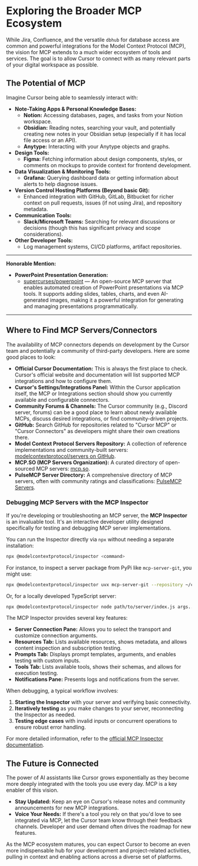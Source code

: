 # Exploring the Broader MCP Ecosystem

While Jira, Confluence, and the versatile `dbhub` for database access are common and powerful integrations for the Model Context Protocol (MCP), the vision for MCP extends to a much wider ecosystem of tools and services. The goal is to allow Cursor to connect with as many relevant parts of your digital workspace as possible.

## The Potential of MCP

Imagine Cursor being able to seamlessly interact with:

-   **Note-Taking Apps & Personal Knowledge Bases:**
    *   **Notion:** Accessing databases, pages, and tasks from your Notion workspace.
    *   **Obsidian:** Reading notes, searching your vault, and potentially creating new notes in your Obsidian setup (especially if it has local file access or an API).
    *   **Anytype:** Interacting with your Anytype objects and graphs.
-   **Design Tools:**
    *   **Figma:** Fetching information about design components, styles, or comments on mockups to provide context for frontend development.
-   **Data Visualization & Monitoring Tools:**
    *   **Grafana:** Querying dashboard data or getting information about alerts to help diagnose issues.
-   **Version Control Hosting Platforms (Beyond basic Git):**
    *   Enhanced integration with GitHub, GitLab, Bitbucket for richer context on pull requests, issues (if not using Jira), and repository metadata.
-   **Communication Tools:**
    *   **Slack/Microsoft Teams:** Searching for relevant discussions or decisions (though this has significant privacy and scope considerations).
-   **Other Developer Tools:**
    *   Log management systems, CI/CD platforms, artifact repositories.

---
**Honorable Mention:**

-   **PowerPoint Presentation Generation:**
    *   [supercurses/powerpoint](https://github.com/supercurses/powerpoint) — An open-source MCP server that enables automated creation of PowerPoint presentations via MCP tools. It supports adding slides, tables, charts, and even AI-generated images, making it a powerful integration for generating and managing presentations programmatically.
---

## Where to Find MCP Servers/Connectors

The availability of MCP connectors depends on development by the Cursor team and potentially a community of third-party developers. Here are some good places to look:

-   **Official Cursor Documentation:** This is always the first place to check. Cursor's official website and documentation will list supported MCP integrations and how to configure them.
-   **Cursor's Settings/Integrations Panel:** Within the Cursor application itself, the MCP or Integrations section should show you currently available and configurable connectors.
-   **Community Forums & Channels:** The Cursor community (e.g., Discord server, forums) can be a good place to learn about newly available MCPs, discuss desired integrations, or find community-driven projects.
-   **GitHub:** Search GitHub for repositories related to "Cursor MCP" or "Cursor Connectors" as developers might share their own creations there.
-   **Model Context Protocol Servers Repository:** A collection of reference implementations and community-built servers: [modelcontextprotocol/servers on GitHub](https://github.com/modelcontextprotocol/servers).
-   **MCP.SO (MCP Servers Organization):** A curated directory of open-sourced MCP servers: [mcp.so](https://mcp.so/).
-   **PulseMCP Server Directory:** A comprehensive directory of MCP servers, often with community ratings and classifications: [PulseMCP Servers](https://www.pulsemcp.com/servers).

### Debugging MCP Servers with the MCP Inspector

If you're developing or troubleshooting an MCP server, the **MCP Inspector** is an invaluable tool. It's an interactive developer utility designed specifically for testing and debugging MCP server implementations.

You can run the Inspector directly via `npx` without needing a separate installation:

```bash
npx @modelcontextprotocol/inspector <command>
```

For instance, to inspect a server package from PyPi like `mcp-server-git`, you might use:

```bash
npx @modelcontextprotocol/inspector uvx mcp-server-git --repository ~/code/mcp/servers.git
```

Or, for a locally developed TypeScript server:

```bash
npx @modelcontextprotocol/inspector node path/to/server/index.js args...
```

The MCP Inspector provides several key features:

*   **Server Connection Pane:** Allows you to select the transport and customize connection arguments.
*   **Resources Tab:** Lists available resources, shows metadata, and allows content inspection and subscription testing.
*   **Prompts Tab:** Displays prompt templates, arguments, and enables testing with custom inputs.
*   **Tools Tab:** Lists available tools, shows their schemas, and allows for execution testing.
*   **Notifications Pane:** Presents logs and notifications from the server.

When debugging, a typical workflow involves:

1.  **Starting the Inspector** with your server and verifying basic connectivity.
2.  **Iteratively testing** as you make changes to your server, reconnecting the Inspector as needed.
3.  **Testing edge cases** with invalid inputs or concurrent operations to ensure robust error handling.

For more detailed information, refer to the [official MCP Inspector documentation](https://modelcontextprotocol.io/docs/tools/inspector).

## The Future is Connected

The power of AI assistants like Cursor grows exponentially as they become more deeply integrated with the tools you use every day. MCP is a key enabler of this vision.

-   **Stay Updated:** Keep an eye on Cursor's release notes and community announcements for new MCP integrations.
-   **Voice Your Needs:** If there's a tool you rely on that you'd love to see integrated via MCP, let the Cursor team know through their feedback channels. Developer and user demand often drives the roadmap for new features.

As the MCP ecosystem matures, you can expect Cursor to become an even more indispensable hub for your development and project-related activities, pulling in context and enabling actions across a diverse set of platforms. 